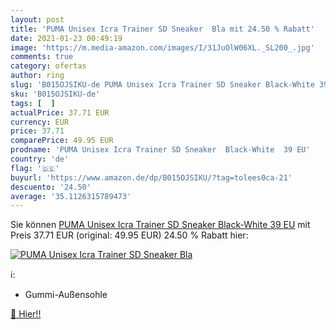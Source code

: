 ```yaml
---
layout: post
title: 'PUMA Unisex Icra Trainer SD Sneaker  Bla mit 24.50 % Rabatt'
date: 2021-01-23 00:49:19
image: 'https://m.media-amazon.com/images/I/31JuOlW06XL._SL200_.jpg'
comments: true
category: ofertas
author: ring
slug: 'B015OJSIKU-de PUMA Unisex Icra Trainer SD Sneaker Black-White 39 EU'
sku: 'B015OJSIKU-de'
tags: [  ]
actualPrice: 37.71 EUR
currency: EUR
price: 37.71
comparePrice: 49.95 EUR
prodname: 'PUMA Unisex Icra Trainer SD Sneaker  Black-White  39 EU'
country: 'de'
flag: '🇩🇪'
buyurl: 'https://www.amazon.de/dp/B015OJSIKU/?tag=tolees0ca-21'
descuento: '24.50'
average: '35.1126315789473'
---
```


Sie können [PUMA Unisex Icra Trainer SD Sneaker  Black-White  39 EU](https://www.amazon.de/dp/B015OJSIKU/?tag=tolees0ca-21) mit Preis 37.71 EUR (original: 49.95 EUR) 24.50 % Rabatt hier:

[![PUMA Unisex Icra Trainer SD Sneaker  Bla](https://m.media-amazon.com/images/I/31JuOlW06XL._SL200_.jpg)](https://www.amazon.de/dp/B015OJSIKU/?tag=tolees0ca-21)

ℹ️:

- Gummi-Außensohle

[🛒 Hier!!](https://www.amazon.de/dp/B015OJSIKU/?tag=tolees0ca-21)
